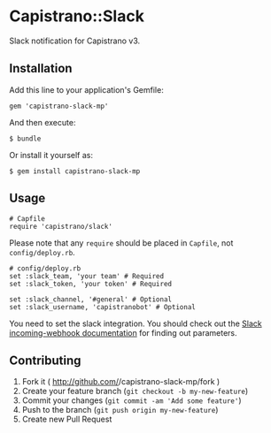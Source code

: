 # Capistrano::Slack

Slack notification for Capistrano v3.

## Installation

Add this line to your application's Gemfile:

    gem 'capistrano-slack-mp'

And then execute:

    $ bundle

Or install it yourself as:

    $ gem install capistrano-slack-mp

## Usage

    # Capfile
    require 'capistrano/slack'

Please note that any `require` should be placed in `Capfile`, not `config/deploy.rb`.

    # config/deploy.rb
    set :slack_team, 'your team' # Required
    set :slack_token, 'your token' # Required

    set :slack_channel, '#general' # Optional
    set :slack_username, 'capistranobot' # Optional

You need to set the slack integration. You should check out the [Slack incoming-webhook documentation](https://my.slack.com/services/new/incoming-webhook) for finding out parameters.

## Contributing

1. Fork it ( http://github.com/<my-github-username>/capistrano-slack-mp/fork )
2. Create your feature branch (`git checkout -b my-new-feature`)
3. Commit your changes (`git commit -am 'Add some feature'`)
4. Push to the branch (`git push origin my-new-feature`)
5. Create new Pull Request
